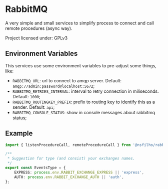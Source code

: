 # RabbitMQ

A very simple and small services to simplify process to connect and call remote procedures (async way).

Project licensed under: GPLv3

## Environment Variables

This services use some environment variables to pre-adjust some things, like:

-   `RABBITMQ_URL`: url to connect to amqp server. Default: `amqp://admin:password@localhost:5672`;
-   `RABBITMQ_RETRIES_INTERVAL`: interval to retry connection in miliseconds. Default: `1000`;
-   `RABBITMQ_ROUTINGKEY_PREFIX`: prefix to routing key to identify this as a sender. Default: `api`;
-   `RABBITMQ_CONSOLE_STATUS`: show in console messages about rabbitmq status;

## Example

```ts
import { listenProcedureCall, remoteProcedureCall } from '@nsfilho/rabbitmq';

/**
 * Suggestion for type (and consist) your exchanges names.
 */
export const EventsType = {
    EXPRESS: process.env.RABBIT_EXCHANGE_EXPRESS || 'express',
    AUTH: process.env.RABBIT_EXCHANGE_AUTH || 'auth',
};
```
